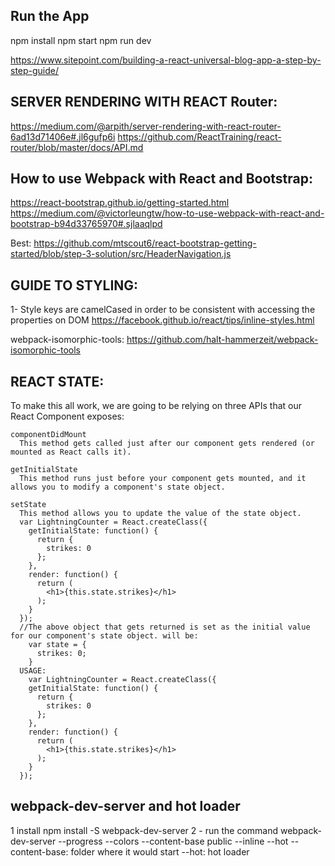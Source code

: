 ## Run the App
npm install
npm start
npm run dev


https://www.sitepoint.com/building-a-react-universal-blog-app-a-step-by-step-guide/


## SERVER RENDERING WITH REACT Router:
  https://medium.com/@arpith/server-rendering-with-react-router-6ad13d71406e#.jl6gufp6i
  https://github.com/ReactTraining/react-router/blob/master/docs/API.md


## How to use Webpack with React and Bootstrap:
  https://react-bootstrap.github.io/getting-started.html
  https://medium.com/@victorleungtw/how-to-use-webpack-with-react-and-bootstrap-b94d33765970#.sjlaaqlpd

  Best:
  https://github.com/mtscout6/react-bootstrap-getting-started/blob/step-3-solution/src/HeaderNavigation.js

## GUIDE TO STYLING:
  1- Style keys are camelCased in order to be consistent with accessing the properties on DOM
  https://facebook.github.io/react/tips/inline-styles.html

webpack-isomorphic-tools:
  https://github.com/halt-hammerzeit/webpack-isomorphic-tools


## REACT STATE:
  To make this all work, we are going to be relying on three APIs that our React Component exposes:

    componentDidMount
      This method gets called just after our component gets rendered (or mounted as React calls it).

    getInitialState
      This method runs just before your component gets mounted, and it allows you to modify a component's state object.

    setState
      This method allows you to update the value of the state object.
      var LightningCounter = React.createClass({
        getInitialState: function() {
          return {
            strikes: 0
          };
        },
        render: function() {
          return (
            <h1>{this.state.strikes}</h1>
          );
        }
      });
      //The above object that gets returned is set as the initial value for our component's state object. will be:
        var state = {
          strikes: 0;
        }
      USAGE:
        var LightningCounter = React.createClass({
        getInitialState: function() {
          return {
            strikes: 0
          };
        },
        render: function() {
          return (
            <h1>{this.state.strikes}</h1>
          );
        }
      });


## webpack-dev-server and hot loader
1 install npm install -S webpack-dev-server
2 - run the command webpack-dev-server --progress --colors --content-base public --inline --hot
  --content-base: folder where it would start
  --hot: hot loader
